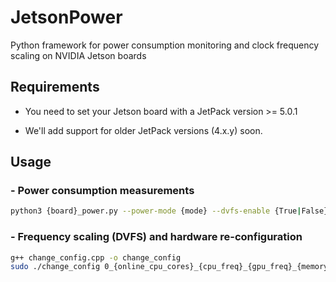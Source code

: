 # JetsonPower
Python framework for power consumption monitoring and clock frequency scaling on NVIDIA Jetson boards

## Requirements
- You need to set your Jetson board with a JetPack version >= 5.0.1

- We'll add support for older JetPack versions (4.x.y) soon.

## Usage 
### - Power consumption measurements

``` sh
python3 {board}_power.py --power-mode {mode} --dvfs-enable {True|False}
```

### - Frequency scaling (DVFS) and hardware re-configuration
``` sh
g++ change_config.cpp -o change_config
sudo ./change_config 0_{online_cpu_cores}_{cpu_freq}_{gpu_freq}_{memory_freq}_{online_dla_cores}_{dla_freq}
```
